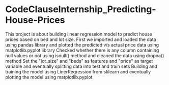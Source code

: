 # CodeClauseInternship_Predicting-House-Prices

This project is about building linear regression model to predict house prices based on bed and lot size.
First we imported and loaded the data using pandas library and plotted the predicted v/s actual price data using matplotlib.pyplot library
Checked whether there is any column containing null values or not using isnull() method and cleaned the data using dropna() method 
Set the "lot_size" and "beds" as features and "price" as target variable and eventually splitting data into test and train sets
Building and training the model using LinerRegression from sklearn and eventually plotting the model using matplotlib.pyplot 

